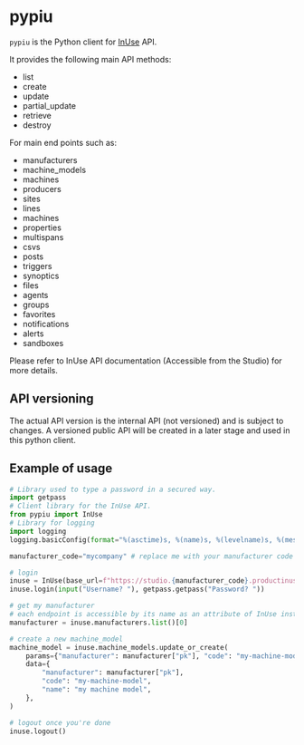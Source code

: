 # pypiu

`pypiu` is the Python client for [InUse](https://inuse.eu/) API.

It provides the following main API methods:

- list
- create
- update
- partial_update
- retrieve
- destroy

For main end points such as:

- manufacturers
- machine_models
- machines
- producers
- sites
- lines
- machines
- properties
- multispans
- csvs
- posts
- triggers
- synoptics
- files
- agents
- groups
- favorites
- notifications
- alerts
- sandboxes

Please refer to InUse API documentation (Accessible from the Studio) for more details.

## API versioning

The actual API version is the internal API (not versioned) and is subject to changes. A versioned public API will be created in a later stage and used in this python client.

## Example of usage

```python
# Library used to type a password in a secured way.
import getpass
# Client library for the InUse API.
from pypiu import InUse
# Library for logging
import logging
logging.basicConfig(format="%(asctime)s, %(name)s, %(levelname)s, %(message)s", level=logging.INFO)

manufacturer_code="mycompany" # replace me with your manufacturer code

# login
inuse = InUse(base_url=f"https://studio.{manufacturer_code}.productinuse.com")
inuse.login(input("Username? "), getpass.getpass("Password? "))

# get my manufacturer
# each endpoint is accessible by its name as an attribute of InUse instance
manufacturer = inuse.manufacturers.list()[0]

# create a new machine_model
machine_model = inuse.machine_models.update_or_create(
    params={"manufacturer": manufacturer["pk"], "code": "my-machine-model"},
    data={
        "manufacturer": manufacturer["pk"],
        "code": "my-machine-model",
        "name": "my machine model",
    },
)

# logout once you're done
inuse.logout()
```
